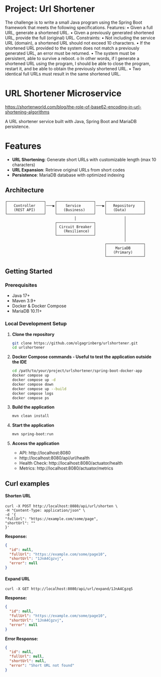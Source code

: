 # Project: Url Shortener
The challenge is to write a small Java program using the Spring Boot framework that meets the following specifications.
Features:
• Given a full URL, generate a shortened URL.
• Given a previously generated shortened URL, provide the full (original) URL.
Constraints:
• Not including the service URL (domain), a shortened URL should not exceed 10 characters.
• If the shortened URL provided to the system does not match a previously generated URL, an error must be returned.
• The system must be persistent, able to survive a reboot.
o In other words, if I generate a shortened URL using the program,
I should be able to close the program, restart it, and be able to obtain the previously shortened URL.
• Two identical full URLs must result in the same shortened URL.

# URL Shortener Microservice

https://shortenworld.com/blog/the-role-of-base62-encoding-in-url-shortening-algorithms

A URL shortener service built with Java, Spring Boot and MariaDB persistence.


# Features

- **URL Shortening**: Generate short URLs with customizable length (max 10 characters)
- **URL Expansion**: Retrieve original URLs from short codes
- **Persistence**: MariaDB database with optimized indexing

## Architecture

```
┌─────────────────┐    ┌─────────────────┐    ┌─────────────────┐
│   Controller    │───▶│    Service      │───▶│   Repository    │
│   (REST API)    │    │   (Business)    │    │   (Data)        │
└─────────────────┘    └─────────────────┘    └─────────────────┘
                                │                      │
                       ┌─────────────────┐             │
                       │ Circuit Breaker │             │
                       │   (Resilience)  │             │
                       └─────────────────┘             │
                                                       │
                                              ┌─────────────────┐
                                              │    MariaDB      │
                                              │   (Primary)     │
                                              └─────────────────┘
```


## Getting Started

### Prerequisites

- Java 17+
- Maven 3.9+
- Docker & Docker Compose
- MariaDB 10.11+

### Local Development Setup

1. **Clone the repository**
   ```bash
   git clone https://github.com/olgagrinberg/urlshortener.git
   cd urlshortener
   ```

2. **Docker Compose commands - Useful to test the application outside the IDE**
   ```bash
   cd /path/to/your/project/urlshortener/spring-boot-docker-app
   docker compose up
   docker compose up -d
   docker compose down
   docker compose up --build
   docker compose logs
   docker compose ps
   ```

3. **Build the application**
   ```bash
   mvn clean install
   ```

4. **Start the application**
   ```bash
   mvn spring-boot:run 
   ```

5. **Access the application**
   - API: http://localhost:8080
   - http://localhost:8080/api/url/health
   - Health Check: http://localhost:8080/actuator/health
   - Metrics: http://localhost:8080/actuator/metrics

## Curl examples
#### Shorten URL
    curl -X POST http://localhost:8080/api/url/shorten \
    -H "Content-Type: application/json" \
    -d '{
    "fullUrl": "https://example.com/some/page",
    "shortUrl": ""
    }'
**Response:**
```json
{
  "id": null,
  "fullUrl": "https://example.com/some/page10",
  "shortUrl": "1JnA4Cgzvj",
  "error": null
}
```

#### Expand URL
    curl -X GET http://localhost:8080/api/url/expand/1JnA4CgzqS
**Response:**
```json
{
  "id": null,
  "fullUrl": "https://example.com/some/page10",
  "shortUrl": "1JnA4Cgzvj",
  "error": null
}
```

**Error Response:**
```json
{
  "id": null,
  "fullUrl": null,
  "shortUrl": null,
  "error": "Short URL not found"
}
```
